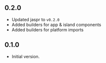 ## 0.2.0

- Updated jaspr to `v0.2.0`
- Added builders for app & island components
- Added builders for platform imports

## 0.1.0

- Initial version.
